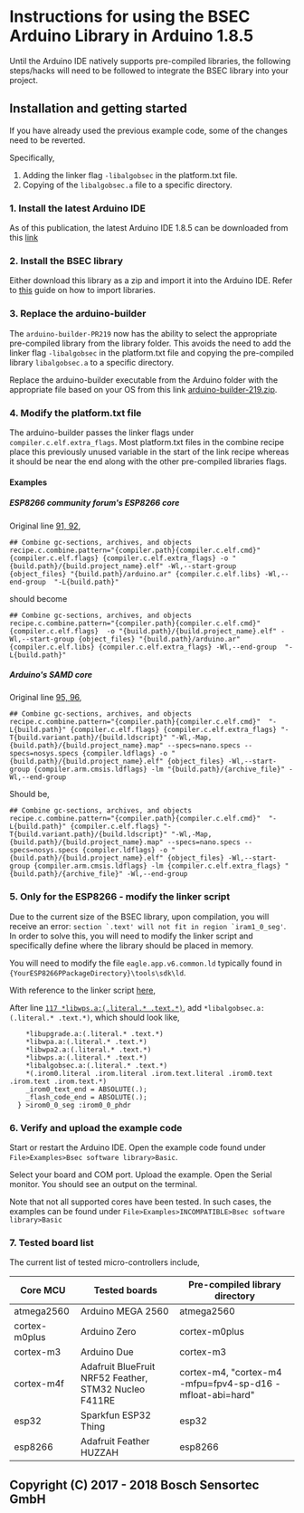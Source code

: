 # Instructions for using the BSEC Arduino Library in Arduino 1.8.5

Until the Arduino IDE natively supports pre-compiled libraries, the following steps/hacks will need to be followed to integrate the BSEC library into your project.

## Installation and getting started

If you have already used the previous example code, some of the changes need to be reverted.

Specifically,

 1. Adding the linker flag ```-libalgobsec``` in the platform.txt file.
 2. Copying of the ```libalgobsec.a``` file to a specific directory.

### 1. Install the latest Arduino IDE

As of this publication, the latest Arduino IDE 1.8.5 can be downloaded from this [link](https://www.arduino.cc/download_handler.php)

### 2. Install the BSEC library

Either download this library as a zip and import it into the Arduino IDE. Refer to [this](https://www.arduino.cc/en/Guide/Libraries) guide on how to import libraries.

### 3. Replace the arduino-builder

The ```arduino-builder-PR219``` now has the ability to select the appropriate pre-compiled library from the library folder. This avoids the need to add the linker flag ```-libalgobsec``` in the platform.txt file and copying the pre-compiled library ```libalgobsec.a``` to a specific directory.

Replace the arduino-builder executable from the Arduino folder with the appropriate file based on your OS from this link [arduino-builder-219.zip](http://downloads.arduino.cc/PR/arduino-builder/arduino-builder-219.zip).

### 4. Modify the platform.txt file

The arduino-builder passes the linker flags under ```compiler.c.elf.extra_flags```. Most platform.txt files in the combine recipe place this previously unused variable in the start of the link recipe whereas it should be near the end along with the other pre-compiled libraries flags.

#### Examples

##### ESP8266 community forum's ESP8266 core

Original line [91, 92](https://github.com/esp8266/Arduino/blob/42f824b2e4a1df8812306d40f2ea59a1323618c1/platform.txt#L91),

```
## Combine gc-sections, archives, and objects
recipe.c.combine.pattern="{compiler.path}{compiler.c.elf.cmd}" {compiler.c.elf.flags} {compiler.c.elf.extra_flags} -o "{build.path}/{build.project_name}.elf" -Wl,--start-group {object_files} "{build.path}/arduino.ar" {compiler.c.elf.libs} -Wl,--end-group  "-L{build.path}"
```

should become

```
## Combine gc-sections, archives, and objects
recipe.c.combine.pattern="{compiler.path}{compiler.c.elf.cmd}" {compiler.c.elf.flags}  -o "{build.path}/{build.project_name}.elf" -Wl,--start-group {object_files} "{build.path}/arduino.ar" {compiler.c.elf.libs} {compiler.c.elf.extra_flags} -Wl,--end-group  "-L{build.path}"
```

##### Arduino's SAMD core

Original line [95, 96](https://github.com/arduino/ArduinoCore-samd/blob/2facbf6177ef568b9f05cce204c1563bfa6362e4/platform.txt#L95),

```
## Combine gc-sections, archives, and objects
recipe.c.combine.pattern="{compiler.path}{compiler.c.elf.cmd}"  "-L{build.path}" {compiler.c.elf.flags} {compiler.c.elf.extra_flags} "-T{build.variant.path}/{build.ldscript}" "-Wl,-Map,{build.path}/{build.project_name}.map" --specs=nano.specs --specs=nosys.specs {compiler.ldflags} -o "{build.path}/{build.project_name}.elf" {object_files} -Wl,--start-group {compiler.arm.cmsis.ldflags} -lm "{build.path}/{archive_file}" -Wl,--end-group
```

Should be,
```
## Combine gc-sections, archives, and objects
recipe.c.combine.pattern="{compiler.path}{compiler.c.elf.cmd}"  "-L{build.path}" {compiler.c.elf.flags} "-T{build.variant.path}/{build.ldscript}" "-Wl,-Map,{build.path}/{build.project_name}.map" --specs=nano.specs --specs=nosys.specs {compiler.ldflags} -o "{build.path}/{build.project_name}.elf" {object_files} -Wl,--start-group {compiler.arm.cmsis.ldflags} -lm {compiler.c.elf.extra_flags} "{build.path}/{archive_file}" -Wl,--end-group
```

### 5. Only for the ESP8266 - modify the linker script

Due to the current size of the BSEC library, upon compilation, you will receive an error: ```section `.text' will not fit in region `iram1_0_seg'```. In order to solve this, you will need to modify the linker script and specifically define where the library should be placed in memory.

You will need to modify the file ```eagle.app.v6.common.ld``` typically found in ```{YourESP8266PPackageDirectory}\tools\sdk\ld```. 

With reference to the linker script [here](https://github.com/esp8266/Arduino/blob/master/tools/sdk/ld/eagle.app.v6.common.ld),

After line [```117 *libwps.a:(.literal.* .text.*)```](https://github.com/esp8266/Arduino/blob/42f824b2e4a1df8812306d40f2ea59a1323618c1/tools/sdk/ld/eagle.app.v6.common.ld#L117),
add ```*libalgobsec.a:(.literal.* .text.*)```, which should look like,

```
    *libupgrade.a:(.literal.* .text.*)
    *libwpa.a:(.literal.* .text.*)
    *libwpa2.a:(.literal.* .text.*)
    *libwps.a:(.literal.* .text.*)
	*libalgobsec.a:(.literal.* .text.*)
    *(.irom0.literal .irom.literal .irom.text.literal .irom0.text .irom.text .irom.text.*)
    _irom0_text_end = ABSOLUTE(.);
    _flash_code_end = ABSOLUTE(.);
  } >irom0_0_seg :irom0_0_phdr
```

### 6. Verify and upload the example code

Start or restart the Arduino IDE. Open the example code found under ```File>Examples>Bsec software library>Basic```.

Select your board and COM port. Upload the example. Open the Serial monitor. You should see an output on the terminal.

Note that not all supported cores have been tested. In such cases, the examples can be found under ```File>Examples>INCOMPATIBLE>Bsec software library>Basic```

### 7. Tested board list

The current list of tested micro-controllers include,

| Core MCU | Tested boards | Pre-compiled library directory |
|----------|---------------|--------------------------------|
| atmega2560 | Arduino MEGA 2560 | atmega2560 |
| cortex-m0plus | Arduino Zero | cortex-m0plus |
| cortex-m3 | Arduino Due | cortex-m3 |
| cortex-m4f | Adafruit BlueFruit NRF52 Feather, STM32 Nucleo F411RE | cortex-m4, "cortex-m4 -mfpu=fpv4-sp-d16 -mfloat-abi=hard" |
| esp32 | Sparkfun ESP32 Thing | esp32 |
| esp8266 | Adafruit Feather HUZZAH | esp8266 |

## Copyright (C) 2017 - 2018 Bosch Sensortec GmbH